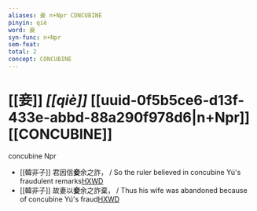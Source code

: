 ```yaml
---
aliases: 妾 n+Npr CONCUBINE
pinyin: qiè
word: 妾
syn-func: n+Npr
sem-feat: 
total: 2
concept: CONCUBINE 
---
```

# [[妾]] *[[qiè]]*  [[uuid-0f5b5ce6-d13f-433e-abbd-88a290f978d6|n+Npr]] [[CONCUBINE]]
concubine Npr
 - [[韓非子]] 君因信**妾**余之詐， / So the ruler believed in concubine Yú's fraudulent remarks[HXWD](https://hxwd.org/textview.html?location=KR3c0005_tls_014-44a.6)
 - [[韓非子]] 故妻以**妾**余之詐棄， / Thus his wife was abandoned because of concubine Yú's fraud[HXWD](https://hxwd.org/textview.html?location=KR3c0005_tls_014-47a.2)